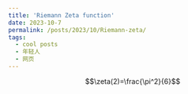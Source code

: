 ```yaml
---
title: 'Riemann Zeta function'
date: 2023-10-7
permalink: /posts/2023/10/Riemann-zeta/
tags:
  - cool posts
  - 年轻人
  - 网页
---
```


$$\zeta(2)=\frac{\pi^2}{6}$$